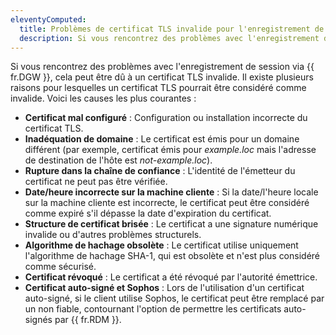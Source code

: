 ```yaml
---
eleventyComputed:
  title: Problèmes de certificat TLS invalide pour l'enregistrement de session via {{ fr.DGW }}
  description: Si vous rencontrez des problèmes avec l'enregistrement de session via {{ fr.DGW }}, cela peut être dû à un certificat TLS invalide.
---
```

Si vous rencontrez des problèmes avec l'enregistrement de session via {{ fr.DGW }}, cela peut être dû à un certificat TLS invalide. Il existe plusieurs raisons pour lesquelles un certificat TLS pourrait être considéré comme invalide. Voici les causes les plus courantes :
* **Certificat mal configuré** : Configuration ou installation incorrecte du certificat TLS.
* **Inadéquation de domaine** : Le certificat est émis pour un domaine différent (par exemple, certificat émis pour *example.loc* mais l'adresse de destination de l'hôte est *not-example.loc*).
* **Rupture dans la chaîne de confiance** : L'identité de l'émetteur du certificat ne peut pas être vérifiée.
* **Date/heure incorrecte sur la machine cliente** : Si la date/l'heure locale sur la machine cliente est incorrecte, le certificat peut être considéré comme expiré s'il dépasse la date d'expiration du certificat.
* **Structure de certificat brisée** : Le certificat a une signature numérique invalide ou d'autres problèmes structurels.
* **Algorithme de hachage obsolète** : Le certificat utilise uniquement l'algorithme de hachage SHA-1, qui est obsolète et n'est plus considéré comme sécurisé.
* **Certificat révoqué** : Le certificat a été révoqué par l'autorité émettrice.
* **Certificat auto-signé et Sophos** : Lors de l'utilisation d'un certificat auto-signé, si le client utilise Sophos, le certificat peut être remplacé par un non fiable, contournant l'option de permettre les certificats auto-signés par {{ fr.RDM }}.
